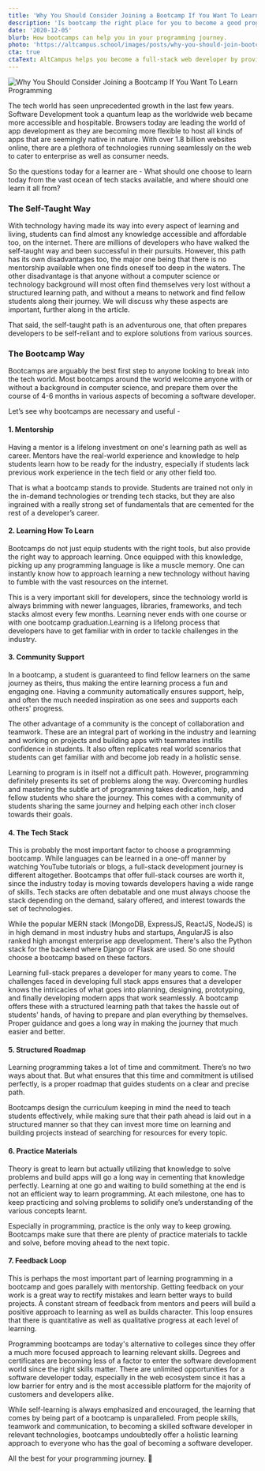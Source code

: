 ```yaml
---
title: 'Why You Should Consider Joining a Bootcamp If You Want To Learn Programming'
description: 'Is bootcamp the right place for you to become a good programmer? Learn the advantages of having a community of developers'
date: '2020-12-05'
blurb: How bootcamps can help you in your programming journey.
photo: 'https://altcampus.school/images/posts/why-you-should-join-bootcamp-if-you-want-to-learn-programming.png'
cta: true
ctaText: AltCampus helps you become a full-stack web developer by providing the perfect roadmap for your programming journey.  🙌
---
```


![Why You Should Consider Joining a Bootcamp If You Want To Learn Programming](https://altcampus.school/images/posts/why-you-should-join-bootcamp-if-you-want-to-learn-programming.png)

The tech world has seen unprecedented growth in the last few years. Software Development took a quantum leap as the worldwide web became more accessible and hospitable. Browsers today are leading the world of app development as they are becoming more flexible to host all kinds of apps that are seemingly native in nature. With over 1.8 billion websites online, there are a plethora of technologies running seamlessly on the web to cater to enterprise as well as consumer needs.

So the questions today for a learner are - What should one choose to learn today from the vast ocean of tech stacks available, and where should one learn it all from?

### The Self-Taught Way

With technology having made its way into every aspect of learning and living, students can find almost any knowledge accessible and affordable too, on the internet. There are millions of developers who have walked the self-taught way and been successful in their pursuits. However, this path has its own disadvantages too, the major one being that there is no mentorship available when one finds oneself too deep in the waters. The other disadvantage is that anyone without a computer science or technology background will most often find themselves very lost without a structured learning path, and without a means to network and find fellow students along their journey. We will discuss why these aspects are important, further along in the article.

That said, the self-taught path is an adventurous one, that often prepares developers to be self-reliant and to explore solutions from various sources.

### The Bootcamp Way

Bootcamps are arguably the best first step to anyone looking to break into the tech world. Most bootcamps around the world welcome anyone with or without a background in computer science, and prepare them over the course of 4-6 months in various aspects of becoming a software developer.

Let’s see why bootcamps are necessary and useful -

#### 1. Mentorship

Having a mentor is a lifelong investment on one's learning path as well as career. Mentors have the real-world experience and knowledge to help students learn how to be ready for the industry, especially if students lack previous work experience in the tech field or any other field too.

That is what a bootcamp stands to provide. Students are trained not only in the in-demand technologies or trending tech stacks, but they are also ingrained with a really strong set of fundamentals that are cemented for the rest of a developer’s career.

#### 2. Learning How To Learn

Bootcamps do not just equip students with the right tools, but also provide the right way to approach learning. Once equipped with this knowledge, picking up any programming language is like a muscle memory. One can instantly know how to approach learning a new technology without having to fumble with the vast resources on the internet.

This is a very important skill for developers, since the technology world is always brimming with newer languages, libraries, frameworks, and tech stacks almost every few months. Learning never ends with one course or with one bootcamp graduation.Learning is a lifelong process that developers have to get familiar with in order to tackle challenges in the industry.

#### 3. Community Support

In a bootcamp, a student is guaranteed to find fellow learners on the same journey as theirs, thus making the entire learning process a fun and engaging one. Having a community automatically ensures support, help, and often the much needed inspiration as one sees and supports each others' progress.

The other advantage of a community is the concept of collaboration and teamwork. These are an integral part of working in the industry and learning and working on projects and building apps with teammates instills confidence in students. It also often replicates real world scenarios that students can get familiar with and become job ready in a holistic sense.

Learning to program is in itself not a difficult path. However, programming definitely presents its set of problems along the way. Overcoming hurdles and mastering the subtle art of programming takes dedication, help, and fellow students who share the journey. This comes with a community of students sharing the same journey and helping each other inch closer towards their goals.

#### 4. The Tech Stack

This is probably the most important factor to choose a programming bootcamp. While languages can be learned in a one-off manner by watching YouTube tutorials or blogs, a full-stack development journey is different altogether. Bootcamps that offer full-stack courses are worth it, since the industry today is moving towards developers having a wide range of skills. Tech stacks are often debatable and one must always choose the stack depending on the demand, salary offered, and interest towards the set of technologies.

While the popular MERN stack (MongoDB, ExpressJS, ReactJS, NodeJS) is in high demand in most industry hubs and startups, AngularJS is also ranked high amongst enterprise app development. There's also the Python stack for the backend where Django or Flask are used. So one should choose a bootcamp based on these factors.

Learning full-stack prepares a developer for many years to come. The challenges faced in developing full stack apps ensures that a developer knows the intricacies of what goes into planning, designing, prototyping, and finally developing modern apps that work seamlessly. A bootcamp offers these with a structured learning path that takes the hassle out of students' hands, of having to prepare and plan everything by themselves. Proper guidance and goes a long way in making the journey that much easier and better.

#### 5. Structured Roadmap

Learning programming takes a lot of time and commitment. There’s no two ways about that. But what ensures that this time and commitment is utilised perfectly, is a proper roadmap that guides students on a clear and precise path.

Bootcamps design the curriculum keeping in mind the need to teach students effectively, while making sure that their path ahead is laid out in a structured manner so that they can invest more time on learning and building projects instead of searching for resources for every topic.

#### 6. Practice Materials

Theory is great to learn but actually utilizing that knowledge to solve problems and build apps will go a long way in cementing that knowledge perfectly. Learning at one go and waiting to build something at the end is not an efficient way to learn programming. At each milestone, one has to keep practicing and solving problems to solidify one’s understanding of the various concepts learnt.

Especially in programming, practice is the only way to keep growing. Bootcamps make sure that there are plenty of practice materials to tackle and solve, before moving ahead to the next topic.

#### 7. Feedback Loop

This is perhaps the most important part of learning programming in a bootcamp and goes parallely with mentorship. Getting feedback on your work is a great way to rectify mistakes and learn better ways to build projects. A constant stream of feedback from mentors and peers will build a positive approach to learning as well as builds character. This loop ensures that there is quantitative as well as qualitative progress at each level of learning.

Programming bootcamps are today's alternative to colleges since they offer a much more focused approach to learning relevant skills. Degrees and certificates are becoming less of a factor to enter the software development world since the right skills matter. There are unlimited opportunities for a software developer today, especially in the web ecosystem since it has a low barrier for entry and is the most accessible platform for the majority of customers and developers alike.

While self-learning is always emphasized and encouraged, the learning that comes by being part of a bootcamp is unparalleled. From people skills, teamwork and communication, to becoming a skilled software developer in relevant technologies, bootcamps undoubtedly offer a holistic learning approach to everyone who has the goal of becoming a software developer.

All the best for your programming journey. 🙌
